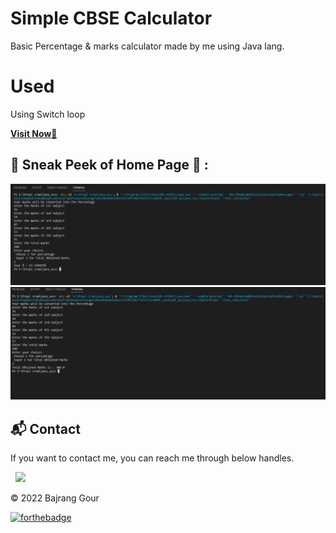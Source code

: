 # Simple CBSE Calculator
Basic Percentage & marks calculator made by me using Java lang.

# Used
Using Switch loop 

<a href="bajranggour.tech">**Visit Now**🚀</a>

## 📌 Sneak Peek of Home Page 🙈 :
![Percentage](/assets/images/percantage_output.png)
![Total_marks](/assets/images/total_output.png)



<h2>📬 Contact</h2>


If you want to contact me, you can reach me through below handles.

&nbsp;&nbsp;<a href="https://www.linkedin.com/in/bajrang-gour/"><img src="https://www.felberpr.com/wp-content/uploads/linkedin-logo.png" width="30"></img></a>

© 2022 Bajrang Gour


[![forthebadge](https://forthebadge.com/images/badges/built-with-love.svg)](https://forthebadge.com)
